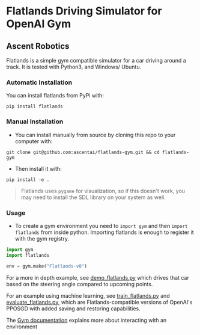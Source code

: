 # Flatlands Driving Simulator for OpenAI Gym

## Ascent Robotics

Flatlands is a simple gym compatible simulator for a car driving around a track. It is tested with Python3, and Windows/ Ubuntu.

### Automatic Installation
You can install flatlands from PyPi with:
```shell-script
pip install flatlands
```

### Manual Installation
- You can install manually from source by cloning this repo to your computer with:
```shell-script
git clone git@github.com:ascentai/flatlands-gym.git && cd flatlands-gym
```

- Then install it with:
```shell-script
pip install -e .
```
> Flatlands uses `pygame` for visualization, so if this doesn't work, you may need to install the SDL library on your system as well.


### Usage
- To create a gym environment you need to `import gym` and then `import flatlands` from inside python. Importing flatlands is enough to register it with the gym registry.
```python
import gym
import flatlands

env = gym.make("Flatlands-v0")
```

For a more in depth example, see [demo_flatlands.py](demo_flatlands.py) which drives that car based on the steering angle compared to upcoming points.

For an example using machine learning, see [train_flatlands.py](gym_flatlands/train_flatlands.py) and [evaluate_flatlands.py](gym_flatlands/evaluate_flatlands.py), which are Flatlands-compatible versions of OpenAI's PPOSGD with added saving and restoring capabilities.

The [Gym documentation](https://gym.openai.com/docs/#observations) explains more about interacting with an environment
